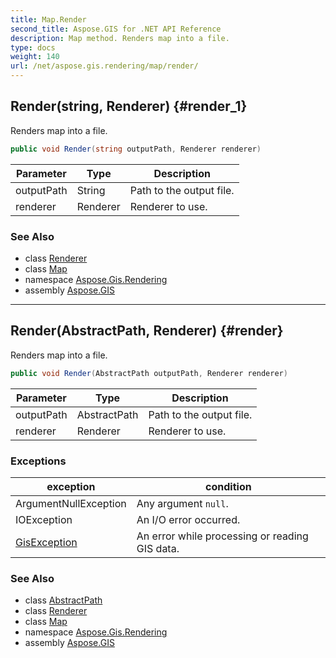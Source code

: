 ```yaml
---
title: Map.Render
second_title: Aspose.GIS for .NET API Reference
description: Map method. Renders map into a file.
type: docs
weight: 140
url: /net/aspose.gis.rendering/map/render/
---
```

## Render(string, Renderer) {#render_1}

Renders map into a file.

```csharp
public void Render(string outputPath, Renderer renderer)
```

| Parameter | Type | Description |
| --- | --- | --- |
| outputPath | String | Path to the output file. |
| renderer | Renderer | Renderer to use. |

### See Also

* class [Renderer](../../renderer/)
* class [Map](../)
* namespace [Aspose.Gis.Rendering](../../map/)
* assembly [Aspose.GIS](../../../)

---

## Render(AbstractPath, Renderer) {#render}

Renders map into a file.

```csharp
public void Render(AbstractPath outputPath, Renderer renderer)
```

| Parameter | Type | Description |
| --- | --- | --- |
| outputPath | AbstractPath | Path to the output file. |
| renderer | Renderer | Renderer to use. |

### Exceptions

| exception | condition |
| --- | --- |
| ArgumentNullException | Any argument `null`. |
| IOException | An I/O error occurred. |
| [GisException](../../../aspose.gis/gisexception/) | An error while processing or reading GIS data. |

### See Also

* class [AbstractPath](../../../aspose.gis/abstractpath/)
* class [Renderer](../../renderer/)
* class [Map](../)
* namespace [Aspose.Gis.Rendering](../../map/)
* assembly [Aspose.GIS](../../../)


